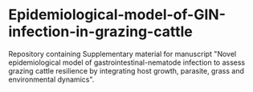 # Epidemiological-model-of-GIN-infection-in-grazing-cattle
Repository containing Supplementary material for manuscript "Novel epidemiological model of gastrointestinal-nematode infection to assess grazing cattle resilience by integrating host growth, parasite, grass and environmental dynamics".

